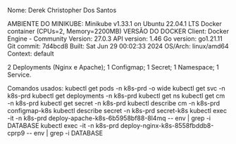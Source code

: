 Nome: Derek Christopher Dos Santos

AMBIENTE DO MINIKUBE: Minikube v1.33.1 on Ubuntu 22.04.1 LTS Docker container (CPUs=2, Memory=2200MB)
VERSÃO DO DOCKER Client: Docker Engine - Community
 Version:           27.0.3
 API version:       1.46
 Go version:        go1.21.11
 Git commit:        7d4bcd8
 Built:             Sat Jun 29 00:02:33 2024
 OS/Arch:           linux/amd64
 Context:           default

2 Deployments (Nginx e Apache); 1 Configmap; 1 Secret; 1 Namespace; 1 Service.

Comandos usados:
kubectl get pods -n k8s-prd -o wide kubectl get svc -n k8s-prd kubectl get deployments -n k8s-prd kubectl get ns
kubectl get cm -n k8s-prd 
kubectl get secret -n
k8s-prd kubectl describe cm -n
k8s-prd configmap-k8s
kubectl describe secret -n
k8s-prd secret-k8s kubectl exec -it -n
k8s-prd deploy-apache-k8s-6b5958bf88-8l4mq -- env | grep -i DATABASE
kubectl exec -it -n k8s-prd deploy-nginx-k8s-8558fbddb8-cprp9 -- env | grep -i DATABASE




